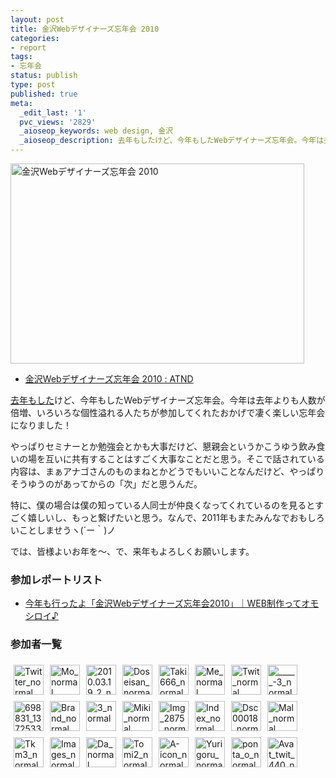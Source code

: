 ```yaml
---
layout: post
title: 金沢Webデザイナーズ忘年会 2010
categories:
- report
tags:
- 忘年会
status: publish
type: post
published: true
meta:
  _edit_last: '1'
  pvc_views: '2829'
  _aioseop_keywords: web design, 金沢
  _aioseop_description: 去年もしたけど、今年もしたWebデザイナーズ忘年会。今年は去年よりも人数が倍増、いろいろな個性溢れる人たちが参加してくれたおかげで凄く楽しい忘年会になりました！
---
```

<a href="http://atnd.org/events/10585"><img class="fig" title="金沢Webデザイナーズ忘年会 2010" src="http://t32k.me/mol/file/2010/12/38443844.jpg" alt="金沢Webデザイナーズ忘年会 2010" width="470" height="320" /></a>
<ul>
	<li><a href="http://atnd.org/events/10585">金沢Webデザイナーズ忘年会 2010 : ATND</a></li>
</ul>
<a href="http://t32k.me/mol/2009/12/year-end-party/">去年もした</a>けど、今年もしたWebデザイナーズ忘年会。今年は去年よりも人数が倍増、いろいろな個性溢れる人たちが参加してくれたおかげで凄く楽しい忘年会になりました！

やっぱりセミナーとか勉強会とかも大事だけど、懇親会というかこうゆう飲み食いの場を互いに共有することはすごく大事なことだと思う。そこで話されている内容は、まぁアナゴさんのものまねとかどうでもいいことなんだけど、やっぱりそうゆうのがあってからの「次」だと思うんだ。

特に、僕の場合は僕の知っている人同士が仲良くなってくれているのを見るとすごく嬉しいし、もっと繋げたいと思う。なんで、2011年もまたみんなでおもしろいことしませうヽ(´ー｀)ノ

では、皆様よいお年を〜、で、来年もよろしくお願いします。
<h3>参加レポートリスト</h3>
<ul>
	<li><a href="http://ameblo.jp/iblab-ma/entry-10752872137.html">今年も行ったよ「金沢Webデザイナーズ忘年会2010」｜WEB制作ってオモシロイ♪ </a></li>
</ul>
<h3>参加者一覧</h3>
<style>#t32k_2010 img {margin: 5px;} </style>
<p id="t32k_2010"><a href="http://twitter.com/in0in0"><img src="http://a1.twimg.com/profile_images/472867761/twitter_normal.gif" alt="Twitter_normal" width="48" height="48" /></a><a href="http://twitter.com/t32k"><img src="http://a0.twimg.com/profile_images/1141531996/mo_normal.jpg" alt="Mo_normal" width="48" height="48" /></a><a href="http://twitter.com/t_io"><img src="http://a2.twimg.com/profile_images/835452182/2010.03.19_2_normal.jpg" alt="2010.03.19_2_normal" width="48" height="48" /></a><a href="http://twitter.com/pocotan001"><img src="http://a1.twimg.com/profile_images/522858873/doseisan_normal.gif" alt="Doseisan_normal" width="48" height="48" /></a><a href="http://twitter.com/taki666"><img src="http://a3.twimg.com/profile_images/864296399/taki666_normal.gif" alt="Taki666_normal" width="48" height="48" /></a><a href="http://twitter.com/vant"><img src="http://a1.twimg.com/profile_images/935445673/me_normal.jpg" alt="Me_normal" width="48" height="48" /></a><a href="http://twitter.com/nagooom"><img src="http://a1.twimg.com/profile_images/860211285/twit_normal.gif" alt="Twit_normal" width="48" height="48" /></a><a href="http://twitter.com/rihito81"><img src="http://a1.twimg.com/profile_images/912196013/_____-3_normal.jpg" alt="_____-3_normal" width="48" height="48" /></a><a href="http://twitter.com/takumi0605"><img src="http://a3.twimg.com/profile_images/542816319/698831_1372533249_normal.jpg" alt="698831_1372533249_normal" width="48" height="48" /></a><a href="http://twitter.com/ohumi04"><img src="http://a1.twimg.com/profile_images/1001773653/brand_normal.jpg" alt="Brand_normal" width="48" height="48" /></a><a href="http://twitter.com/tech_tech_tech"><img src="http://a0.twimg.com/profile_images/910284800/3_normal.jpg" alt="3_normal" width="48" height="48" /></a><a href="http://twitter.com/miki_arai"><img src="http://a0.twimg.com/profile_images/586768940/miki_normal.jpg" alt="Miki_normal" width="48" height="48" /></a><a href="http://twitter.com/3844_3844"><img src="http://a0.twimg.com/profile_images/1181399452/IMG_2875_normal.JPG" alt="Img_2875_normal" width="48" height="48" /></a><a href="http://twitter.com/er1nk0"><img src="http://a1.twimg.com/profile_images/598729849/index_normal.jpg" alt="Index_normal" width="48" height="48" /></a><a href="http://twitter.com/mathme"><img src="http://a1.twimg.com/profile_images/1166920793/DSC00018_normal.png" alt="Dsc00018_normal" width="48" height="48" /></a><a href="http://twitter.com/higemal"><img src="http://a3.twimg.com/profile_images/559649327/mal_normal.png" alt="Mal_normal" width="48" height="48" /></a><a href="http://twitter.com/tttkm"><img src="http://a3.twimg.com/profile_images/1150688023/tkm3_normal.gif" alt="Tkm3_normal" width="48" height="48" /></a><a href="http://twitter.com/issueissue"><img src="http://a1.twimg.com/profile_images/371730345/images_normal.jpg" alt="Images_normal" width="48" height="48" /></a><a href="http://twitter.com/_akurah"><img src="http://a0.twimg.com/profile_images/1183501484/da_normal.jpg" alt="Da_normal" width="48" height="48" /></a><a href="http://twitter.com/tomietomi"><img src="http://a3.twimg.com/profile_images/934894783/tomi2_normal.jpg" alt="Tomi2_normal" width="48" height="48" /></a><a href="http://twitter.com/ash_suit_22"><img src="http://a2.twimg.com/profile_images/355295822/a-icon_normal.png" alt="A-icon_normal" width="48" height="48" /></a><a href="http://twitter.com/yurigoru"><img src="http://a2.twimg.com/profile_images/600017858/yurigoru_normal.gif" alt="Yurigoru_normal" width="48" height="48" /></a><a href="http://twitter.com/ponta_o"><img src="http://a3.twimg.com/profile_images/494374339/___152_normal.jpg" alt="ponta_o_normal" width="48" height="48" /></a><a href="http://twitter.com/otomatik_440"><img src="http://a3.twimg.com/profile_images/1067629262/avat_twit_440_normal.jpg" alt="Avat_twit_440_normal" width="48" height="48" /></a></p>
